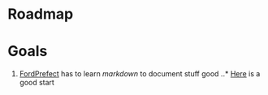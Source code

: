 # Roadmap

Goals
=====
1) [FordPrefect](https://github.com/FordPrefect42 "FordPrefect's profile page") has to learn _markdown_ to document stuff good
..* [Here](https://guides.github.com/features/mastering-markdown/ "Github's markdown guide") is a good start
